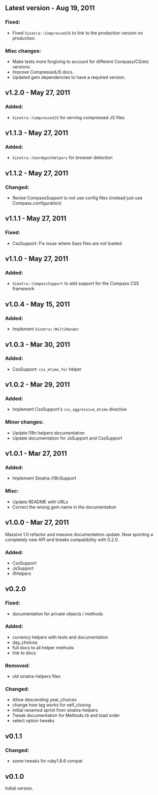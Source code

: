 Latest version - Aug 19, 2011
-----------------------------

### Fixed:
  * Fixed `Sinatra::CompressedJS` to link to the production version on 
  production.

### Misc changes:
  * Make tests more forgiving to account for different Compass/CS/etc versions.
  * Improve CompressedJS docs.
  * Updated gem dependencies to have a required version.

v1.2.0 - May 27, 2011
---------------------

### Added:
  * `Sinatra::CompressedJS` for serving compressed JS files

v1.1.3 - May 27, 2011
---------------------

### Added:
  * `Sinatra::UserAgentHelpers` for browser detection

v1.1.2 - May 27, 2011
---------------------

### Changed:
  * Revise CompassSupport to not use config files (instead just use Compass.configuration)

v1.1.1 - May 27, 2011
---------------------

### Fixed:
  * CssSupport: Fix issue where Sass files are not loaded

v1.1.0 - May 27, 2011
---------------------

### Added:
  * `Sinatra::CompassSupport` to add support for the Compass CSS framework

v1.0.4 - May 15, 2011
---------------------

### Added:
  * Implement `Sinatra::MultiRender`

v1.0.3 - Mar 30, 2011
---------------------

### Added:
  * CssSupport: `css_mtime_for` helper

v1.0.2 - Mar 29, 2011
---------------------

### Added:
  * Implement CssSupport's `css_aggressive_mtime` directive

### Minor changes:
  * Update I18n helpers documentation
  * Update documentation for JsSupport and CssSupport

v1.0.1 - Mar 27, 2011
---------------------

### Added:
  * Implement Sinatra::I18nSupport

### Misc:
  * Update README with URLs
  * Correct the wrong gem name in the documentation

v1.0.0 - Mar 27, 2011
---------------------

Massive 1.0 refactor and massive documentation update. Now sporting a
completely new API and breaks compatibility with 0.2.0.

### Added:
  * CssSupport
  * JsSupport
  * IfHelpers

v0.2.0
------

### Fixed:
  * documentation for private objects / methods

### Added:
  * currency helpers with tests and documentation
  * day_choices
  * full docs to all helper methods
  * link to docs

### Removed:
  * old sinatra-helpers files

### Changed:
  * Allow descending year_choices
  * change how tag works for self_closing
  * Initial renamed sprint from sinatra-helpers
  * Tweak documentation for Methods.rb and load order
  * select option tweaks

v0.1.1
------

### Changed:
  * some tweaks for ruby1.8.6 compat

v0.1.0
------

Initial version.
